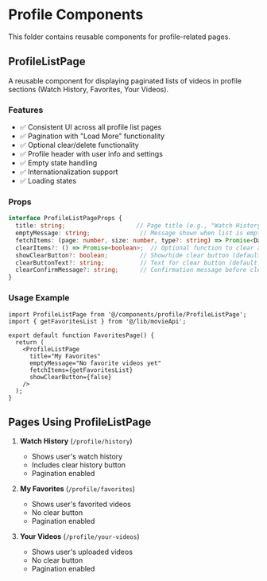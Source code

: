 # Profile Components

This folder contains reusable components for profile-related pages.

## ProfileListPage

A reusable component for displaying paginated lists of videos in profile sections (Watch History, Favorites, Your Videos).

### Features
- ✅ Consistent UI across all profile list pages
- ✅ Pagination with "Load More" functionality
- ✅ Optional clear/delete functionality
- ✅ Profile header with user info and settings
- ✅ Empty state handling
- ✅ Internationalization support
- ✅ Loading states

### Props

```typescript
interface ProfileListPageProps {
  title: string;                    // Page title (e.g., "Watch History")
  emptyMessage: string;              // Message shown when list is empty
  fetchItems: (page: number, size: number, type?: string) => Promise<DashboardItem[] | null>;
  clearItems?: () => Promise<boolean>;  // Optional function to clear all items
  showClearButton?: boolean;         // Show/hide clear button (default: false)
  clearButtonText?: string;          // Text for clear button (default: "Clear")
  clearConfirmMessage?: string;      // Confirmation message before clearing
}
```

### Usage Example

```tsx
import ProfileListPage from '@/components/profile/ProfileListPage';
import { getFavoritesList } from '@/lib/movieApi';

export default function FavoritesPage() {
  return (
    <ProfileListPage
      title="My Favorites"
      emptyMessage="No favorite videos yet"
      fetchItems={getFavoritesList}
      showClearButton={false}
    />
  );
}
```

## Pages Using ProfileListPage

1. **Watch History** (`/profile/history`)
   - Shows user's watch history
   - Includes clear history button
   - Pagination enabled

2. **My Favorites** (`/profile/favorites`)
   - Shows user's favorited videos
   - No clear button
   - Pagination enabled

3. **Your Videos** (`/profile/your-videos`)
   - Shows user's uploaded videos
   - No clear button
   - Pagination enabled
